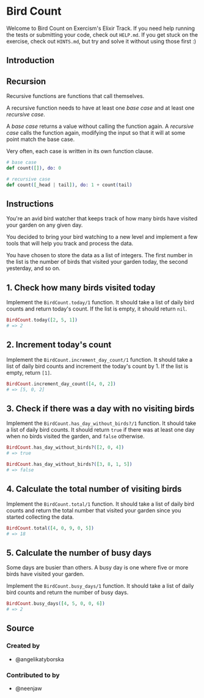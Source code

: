 # Bird Count

Welcome to Bird Count on Exercism's Elixir Track. If you need help running the
tests or submitting your code, check out `HELP.md`. If you get stuck on the
exercise, check out `HINTS.md`, but try and solve it without using those first
:)

## Introduction

## Recursion

Recursive functions are functions that call themselves.

A recursive function needs to have at least one _base case_ and at least one
_recursive case_.

A _base case_ returns a value without calling the function again. A _recursive
case_ calls the function again, modifying the input so that it will at some
point match the base case.

Very often, each case is written in its own function clause.

```elixir
# base case
def count([]), do: 0

# recursive case
def count([_head | tail]), do: 1 + count(tail)
```

## Instructions

You're an avid bird watcher that keeps track of how many birds have visited
your garden on any given day.

You decided to bring your bird watching to a new level and implement a few
tools that will help you track and process the data.

You have chosen to store the data as a list of integers. The first number in
the list is the number of birds that visited your garden today, the second
yesterday, and so on.

## 1. Check how many birds visited today

Implement the `BirdCount.today/1` function. It should take a list of daily
bird counts and return today's count. If the list is empty, it should return
`nil`.

```elixir
BirdCount.today([2, 5, 1])
# => 2
```

## 2. Increment today's count

Implement the `BirdCount.increment_day_count/1` function. It should take a
list of daily bird counts and increment the today's count by 1. If the list is
empty, return `[1]`.

```elixir
BirdCount.increment_day_count([4, 0, 2])
# => [5, 0, 2]
```

## 3. Check if there was a day with no visiting birds

Implement the `BirdCount.has_day_without_birds?/1` function. It should take a
list of daily bird counts. It should return `true` if there was at least one
day when no birds visited the garden, and `false` otherwise.

```elixir
BirdCount.has_day_without_birds?([2, 0, 4])
# => true

BirdCount.has_day_without_birds?([3, 8, 1, 5])
# => false
```

## 4. Calculate the total number of visiting birds

Implement the `BirdCount.total/1` function. It should take a list of daily
bird counts and return the total number that visited your garden since you
started collecting the data.

```elixir
BirdCount.total([4, 0, 9, 0, 5])
# => 18
```

## 5. Calculate the number of busy days

Some days are busier than others. A busy day is one where five or more birds
have visited your garden.

Implement the `BirdCount.busy_days/1` function. It should take a list of daily
bird counts and return the number of busy days.

```elixir
BirdCount.busy_days([4, 5, 0, 0, 6])
# => 2
```

## Source

### Created by

- @angelikatyborska

### Contributed to by

- @neenjaw
